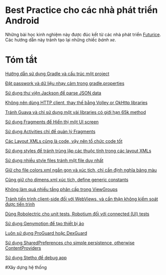 # Best Practice cho các nhà phát triển Android
Những bài học kinh nghiệm này được đúc kết từ các nhà phát triển [Futurice](http://futurice.com/). Các hướng dẫn này tránh tạo lại những chiếc *bánh xe*. 
# Tóm tắt
[Hướng dẫn sử dụng Gradle và cấu trúc một project](#hướng-dẫn-sử-dụng-gradle-và-cấu-trúc-một-project)

[Đặt passwork và dữ liệu nhạy cảm trong gradle.properties]()

[Sử dụng thư viện Jackson để parse JSON data ]()

[Không nên dùng HTTP client, thay thế bằng Volley or OkHttp libraries]()

[Tránh Guava và chỉ sử dụng một vài libraries có giới hạn 65k method]()

[Sử dụng Fragments để Hiển thị một UI screen]()

[Sử dụng Activities chỉ để quản lý Fragments]()

[Các Layout XMLs cũng là code, vậy nên tổ chức code tốt ]()

[Sử dụng styles để tránh trùng lặp các thuộc tính trong các layout XMLs]()

[Sử dụng nhiều style files tránh một file duy nhất]()

[Giữ cho file colors.xml ngắn gọn và xúc tích, chỉ cần định nghĩa bảng màu]()

[Cũng giữ cho dimens.xml xúc tích, define generic constants]()

[Không làm quá nhiều tầng phân cấp trong ViewGroups]()

[Tránh tiến trình client-side đối với WebViews, và cẩn thận không kiểm soát được tiến trình]()

[Dùng Robolectric cho unit tests, Robotium đối với connected (UI) tests]()

[Sử dụng Genymotion để tạo thiết bị ảo]()

[Luôn sử dụng ProGuard hoặc DexGuard]()

[Sử dụng SharedPreferences cho simple persistence, otherwise ContentProviders]()

[Sử dụng Stetho để debug app]()

#Xây dựng hệ thống
